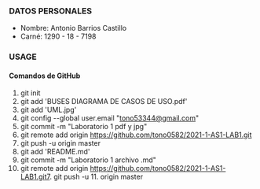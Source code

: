 ### DATOS PERSONALES

- Nombre: Antonio Barrios Castillo
- Carné: 1290 - 18 - 7198

### USAGE

#### Comandos de GitHub

1. git init
2. git add 'BUSES DIAGRAMA DE CASOS DE USO.pdf'
3. git add 'UML.jpg'
4. git config --global user.email "tono53344@gmail.com"
5. git commit -m "Laboratorio 1 pdf y jpg"
6. git remote add origin https://github.com/tono0582/2021-1-AS1-LAB1.git
7. git push -u origin master
8. git add 'README.md'
9. git commit -m "Laboratorio 1 archivo .md"
10. git remote add origin https://github.com/tono0582/2021-1-AS1-LAB1.git7. git push -u 11. origin master